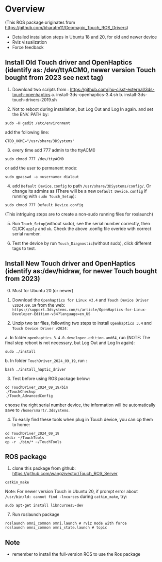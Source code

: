 # Overview
(This ROS package originates from https://github.com/bharatm11/Geomagic_Touch_ROS_Drivers) 
- Detailed installation steps in Ubuntu 18 and 20, for old and newer device
- Rviz visualization
- Force feedback

## Install Old Touch driver and OpenHaptics (identify as: /dev/ttyACM0, newer version Touch bought from 2023 see next tag)
1. Download two scripts from : https://github.com/jhu-cisst-external/3ds-touch-openhaptics
a. install-3ds-openhaptics-3.4.sh
b. install-3ds-touch-drivers-2019.sh

2. Not to reboot during installation, but Log Out and Log In again. and set the ENV. PATH by:
```
sudo -H gedit /etc/environment
```
add the following line:
```
GTDD_HOME="/usr/share/3DSystems"
```

3. every time add 777 admin to the ttyACM0
```
sudo chmod 777 /dev/ttyACM0
```
or add the user to permanent mode:
```
sudo gpasswd -a <username> dialout 
```

4. add `Default Device.config` to path `/usr/share/3DSystems/config/`.
Or change its admins as (There will be a new `Default Device.config` if running with `sudo Touch_Setup`):
```
sudo chmod 777 Default Device.config
```
(This intriguing steps are to create a non-sudo running files for roslaunch)

5. Run `Touch_Setup`(without sudo), see the serial number correctly, then CLICK `apply` and `ok`. Check the above .config file overide with correct serial number.

6. Test the device by run `Touch_Diagnostic`(without sudo), click different tags to test.


## Install New Touch driver and OpenHaptics (identify as:/dev/hidraw, for newer Touch bought from 2023)
0. Must for Ubuntu 20 (or newer)

1. Download the `Openhaptics for Linux v3.4` and `Touch Device Driver v2024.09.19` from the web: `https://support.3dsystems.com/s/article/OpenHaptics-for-Linux-Developer-Edition-v34?language=en_US`

2. Unzip two tar files, followting two steps to install `Openhaptics 3.4` and `Touch Device Driver v2024`:

a. In folder `openhaptics_3.4-0-developer-edition-amd64`, run (NOTE: The final step reboot is not necessary, but Log Out and Log In again):
```
sudo ./install
```

b. In folder `TouchDriver_2024_09_19`, run : 
```
bash ./install_haptic_driver
```

3. Test before using ROS package below:
```
cd TouchDriver_2024_09_19/bin 
./TouchCheckup
./Touch_AdvancedConfig
```
choose the right serial number device, the information will be automatically save to `/home/smart/.3dsystems`.


4. To easily find these tools when plug in Touch device, you can cp them to home:
```
cd TouchDriver_2024_09_19
mkdir ~/TouchTools
cp -r ./bin/* ~/TouchTools
```

## ROS package
1. clone this package from github: https://github.com/wangzivector/Touch_ROS_Server
```
catkin_make
```
Note: For newer version Touch in Ubuntu 20, if prompt error about `/usr/bin/ld: cannot find -lncurses` during `catkin_make`, try:
```
sudo apt-get install libncurses5-dev
```

7. Run roslaunch package
```
roslaunch omni_common omni.launch # rviz mode with force
roslaunch omni_common omni_state.launch # topic
```

## Note
- remember to install the full-version ROS to use the Ros package
